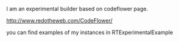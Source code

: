 I am an experimental builder based on codeflower page.

http://www.redotheweb.com/CodeFlower/

you can find examples of my instances in RTExperimentalExample